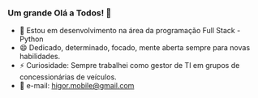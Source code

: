 ### Um grande Olá a Todos! 👋

- 🌱 Estou em desenvolvimento na área da programação Full Stack - Python
- 😄 Dedicado, determinado, focado, mente aberta sempre para novas habilidades.
- ⚡ Curiosidade: Sempre trabalhei como gestor de TI em grupos de concessionárias de veículos.
-  📧 e-mail: higor.mobile@gmail.com
